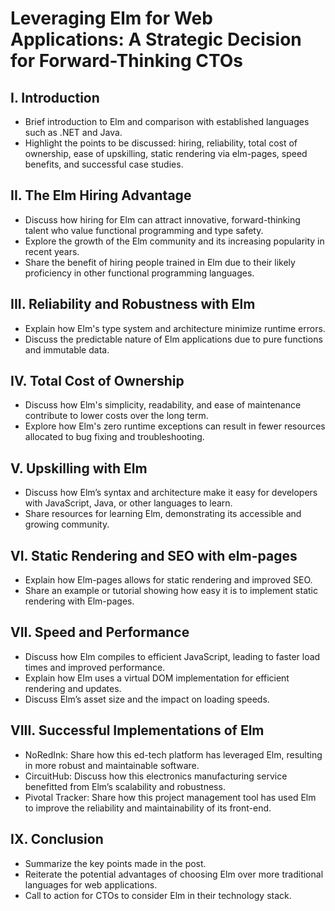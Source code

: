 # Leveraging Elm for Web Applications: A Strategic Decision for Forward-Thinking CTOs

## I. Introduction
- Brief introduction to Elm and comparison with established languages such as .NET and Java.
- Highlight the points to be discussed: hiring, reliability, total cost of ownership, ease of upskilling, static rendering via elm-pages, speed benefits, and successful case studies.

## II. The Elm Hiring Advantage
- Discuss how hiring for Elm can attract innovative, forward-thinking talent who value functional programming and type safety.
- Explore the growth of the Elm community and its increasing popularity in recent years.
- Share the benefit of hiring people trained in Elm due to their likely proficiency in other functional programming languages.

## III. Reliability and Robustness with Elm
- Explain how Elm's type system and architecture minimize runtime errors.
- Discuss the predictable nature of Elm applications due to pure functions and immutable data.

## IV. Total Cost of Ownership
- Discuss how Elm's simplicity, readability, and ease of maintenance contribute to lower costs over the long term.
- Explore how Elm's zero runtime exceptions can result in fewer resources allocated to bug fixing and troubleshooting.

## V. Upskilling with Elm
- Discuss how Elm’s syntax and architecture make it easy for developers with JavaScript, Java, or other languages to learn.
- Share resources for learning Elm, demonstrating its accessible and growing community.

## VI. Static Rendering and SEO with elm-pages
- Explain how Elm-pages allows for static rendering and improved SEO.
- Share an example or tutorial showing how easy it is to implement static rendering with Elm-pages.

## VII. Speed and Performance
- Discuss how Elm compiles to efficient JavaScript, leading to faster load times and improved performance.
- Explain how Elm uses a virtual DOM implementation for efficient rendering and updates.
- Discuss Elm’s asset size and the impact on loading speeds.

## VIII. Successful Implementations of Elm
- NoRedInk: Share how this ed-tech platform has leveraged Elm, resulting in more robust and maintainable software.
- CircuitHub: Discuss how this electronics manufacturing service benefitted from Elm’s scalability and robustness.
- Pivotal Tracker: Share how this project management tool has used Elm to improve the reliability and maintainability of its front-end.

## IX. Conclusion
- Summarize the key points made in the post.
- Reiterate the potential advantages of choosing Elm over more traditional languages for web applications.
- Call to action for CTOs to consider Elm in their technology stack.
